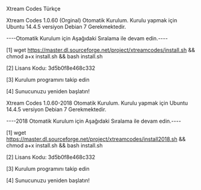 Xtream Codes Türkçe

Xtream Codes 1.0.60 (Orginal) Otomatik Kurulum. Kurulu yapmak için Ubuntu 14.4.5 versiyon Debian 7 Gerekmektedir.

----Otomatik Kurulum için Aşağıdaki Sıralama ile devam edin.----

[1] wget https://master.dl.sourceforge.net/project/xtreamcodes/install.sh && chmod a+x install.sh && bash install.sh

[2] Lisans Kodu: 3d5b0f8e468c332

[3] Kurulum programını takip edin

[4] Sunucunuzu yeniden başlatın!



Xtream Codes 1.0.60-2018 Otomatik Kurulum. Kurulu yapmak için Ubuntu 14.4.5 versiyon Debian 7 Gerekmektedir.

----2018 Otomatik Kurulum için Aşağıdaki Sıralama ile devam edin.----

[1] wget https://master.dl.sourceforge.net/project/xtreamcodes/install2018.sh && chmod a+x install.sh && bash install.sh

[2] Lisans Kodu: 3d5b0f8e468c332

[3] Kurulum programını takip edin

[4] Sunucunuzu yeniden başlatın!
